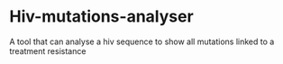 # Hiv-mutations-analyser
A tool that can analyse a hiv sequence to show all mutations linked to a treatment resistance
